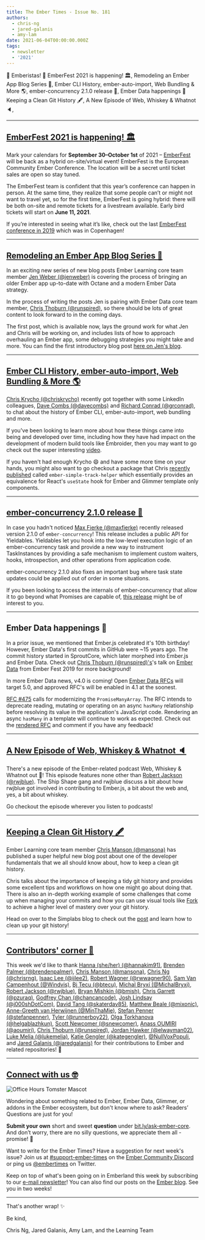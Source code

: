 ```yaml
---
title: The Ember Times - Issue No. 181
authors:
  - chris-ng
  - jared-galanis
  - amy-lam
date: 2021-06-04T00:00:00.000Z
tags:
  - newsletter
  - '2021'
---
```


👋 Emberistas! 🐹
EmberFest 2021 is happening! 🏛️,
Remodeling an Ember App Blog Series 📖,
Ember CLI History, ember-auto-import, Web Bundling & More 🌎,
ember-concurrency 2.1.0 release 🐹,
Ember Data happenings 👀
Keeping a Clean Git History 🖋,
A New Episode of Web, Whiskey & Whatnot 🔈,

---

## [EmberFest 2021 is happening! 🏛️](https://twitter.com/EmberFest/status/1398291012489994241)

Mark your calendars for **September 30–October 1st** of 2021 – [EmberFest](https://emberfest.eu/) will be back as a hybrid on-site/virtual event! EmberFest is the European Community Ember Conference. The location will be a secret until ticket sales are open so stay tuned.

The EmberFest team is confident that this year’s conference can happen in person. At the same time, they realize that some people can’t or might not want to travel yet, so for the first time, EmberFest is going hybrid: there will be both on-site and remote tickets for a livestream available. Early bird tickets will start on **June 11, 2021**.

If you’re interested in seeing what it’s like, check out the last [EmberFest conference in 2019](https://www.youtube.com/watch?v=8EyI_xyha6k) which was in Copenhagen!

---

## [Remodeling an Ember App Blog Series 📖](https://twitter.com/jwwweber/status/1400455533627207681)

In an exciting new series of new blog posts Ember Learning core team member [Jen Weber (@jenweber)](https://github.com/jenweber) is covering the process of bringing an older Ember app up-to-date with Octane and a modern Ember Data strategy.

In the process of writing the posts Jen is pairing with Ember Data core team member, [Chris Thoburn (@runspired)](https://github.com/runspired), so there should be lots of great content to look forward to in the coming days.

The first post, which is available now, lays the ground work for what Jen and Chris will be working on, and includes lists of how to approach overhauling an Ember app, some debugging strategies you might take and more. You can find the first introductory blog post [here on Jen's blog](https://www.jenweber.dev/remodeling-an-ember-app---introduction/).

---

## [Ember CLI History, ember-auto-import, Web Bundling & More 🌎](https://twitter.com/chriskrycho/status/1397991369231138817)

[Chris Krycho (@chriskrycho)](https://github.com/chriskrycho) recently got together with some LinkedIn colleagues, [Dave Combs (@davecombs)](https://github.com/davecombs) and [Richard Conrad (@grconrad)](https://github.com/grconrad), to chat about the history of Ember CLI, ember-auto-import, web bundling and more.

If you've been looking to learn more about how these things came into being and developed over time, including how they have had impact on the development of modern build tools like Embroider, then you may want to go check out the super interesting [video](https://www.youtube.com/watch?v=c5yV1HjGIK0).

If you haven't had enough Krycho 😄 and have some more time on your hands, you might also want to go checkout a package that Chris [recently published](https://twitter.com/chriskrycho/status/1397747097487613952) called `ember-simple-track-helper` which essentially provides an equivalence for React's `useState` hook for Ember and Glimmer template only components.

---

## [ember-concurrency 2.1.0 release 🐹](https://twitter.com/m4xm4n/status/1399769152953462790)

<!--alex ignore waiters-waitresses-->
In case you hadn't noticed [Max Fierke (@maxfierke)](https://github.com/maxfierke) recently released version 2.1.0 of `ember-concurrency`! This release includes a public API for Yieldables. Yieldables let you hook into the low-level execution logic of an ember-concurrency task and provide a new way to instrument TaskInstances by providing a safe mechanism to implement custom waiters, hooks, introspection, and other operations from application code.

ember-concurrency 2.1.0 also fixes an important bug where task state updates could be applied out of order in some situations.

If you been looking to access the internals of ember-concurrency that allow it to go beyond what Promises are capable of, [this release](https://github.com/machty/ember-concurrency/releases/tag/2.1.0) might be of interest to you.

---

## Ember Data happenings 👀

In a prior issue, we mentioned that Ember.js celebrated it's 10th birthday! However, Ember Data's first commits in GitHub were ~15 years ago. The commit history started in SproutCore, which later morphed into Ember.js and Ember Data. Check out [Chris Thoburn (@runspired)'s](https://github.com/runspired)'s talk on [Ember Data](https://www.youtube.com/watch?v=zbqbsOyLM30) from Ember Fest 2019 for more background!

In more Ember Data news, v4.0 is coming! Open [Ember Data RFCs](https://github.com/emberjs/rfcs/pulls?q=is%3Apr+is%3Aopen+label%3AT-ember-data) will target 5.0, and approved RFC's will be enabled in 4.1 at the soonest.

[RFC #475](https://github.com/emberjs/rfcs/pull/745) calls for modernizing the `PromiseManyArray`. The RFC intends to deprecate reading, mutating or operating on an async `hasMany` relationship before resolving its value in the application's JavaScript code. Rendering an async `hasMany` in a template will continue to work as expected. Check out the [rendered RFC](https://github.com/runspired/rfcs/blob/ember-data/deprecate-methods-on-promise-many-array/text/0745-ember-data-deprecate-methods-on-promise-many-array.md) and comment if you have any feedback!

---

## [A New Episode of Web, Whiskey & Whatnot 🔈](https://twitter.com/shipshapecode/status/1397661771146698752)

There's a new episode of the Ember-related podcast Web, Whiskey & Whatnot out 🎉! This episode features none other than [Robert Jackson (@rwjblue)](https://github.com/rwjblue). The Ship Shape gang and rwjblue discuss a bit about how rwjblue got involved in contributing to Ember.js, a bit about the web and, yes, a bit about whiskey.

Go checkout the episode wherever you listen to podcasts!

---

## [Keeping a Clean Git History 🖋](https://simplabs.com/blog/2021/05/26/keeping-a-clean-git-history/)

Ember Learning core team member [Chris Manson (@mansona)](https://github.com/mansona) has published a super helpful new blog post about one of the developer fundamentals that we all should know about, how to keep a clean git history.

Chris talks about the importance of keeping a tidy git history and provides some excellent tips and workflows on how one might go about doing that. There is also an in-depth working example of some challenges that come up when managing your commits and how you can use visual tools like [Fork](https://git-fork.com/) to achieve a higher level of mastery over your git history.

Head on over to the Simplabs blog to check out the [post](https://simplabs.com/blog/2021/05/26/keeping-a-clean-git-history/) and learn how to clean up your git history!

---

## [Contributors' corner 👏](https://guides.emberjs.com/release/contributing/repositories/)

<p>This week we'd like to thank <a href="https://github.com/hannakim91" rel="noopener noreferrer" target="_blank">Hanna (she/her) (@hannakim91)</a>, <a href="https://github.com/brendenpalmer" rel="noopener noreferrer" target="_blank">Brenden Palmer (@brendenpalmer)</a>, <a href="https://github.com/mansona" rel="noopener noreferrer" target="_blank">Chris Manson (@mansona)</a>, <a href="https://github.com/chrisrng" rel="noopener noreferrer" target="_blank">Chris Ng (@chrisrng)</a>, <a href="https://github.com/ijlee2" rel="noopener noreferrer" target="_blank">Isaac Lee (@ijlee2)</a>, <a href="https://github.com/rwwagner90" rel="noopener noreferrer" target="_blank">Robert Wagner (@rwwagner90)</a>, <a href="https://github.com/Windvis" rel="noopener noreferrer" target="_blank">Sam Van Campenhout (@Windvis)</a>, <a href="https://github.com/btecu" rel="noopener noreferrer" target="_blank">Bj Tecu (@btecu)</a>, <a href="https://github.com/MichalBryxi" rel="noopener noreferrer" target="_blank">Michal Bryxí (@MichalBryxi)</a>, <a href="https://github.com/rwjblue" rel="noopener noreferrer" target="_blank">Robert Jackson (@rwjblue)</a>, <a href="https://github.com/bmish" rel="noopener noreferrer" target="_blank">Bryan Mishkin (@bmish)</a>, <a href="https://github.com/pzuraq" rel="noopener noreferrer" target="_blank">Chris Garrett (@pzuraq)</a>, <a href="https://github.com/chancancode" rel="noopener noreferrer" target="_blank">Godfrey Chan (@chancancode)</a>, <a href="https://github.com/j000shDotCom" rel="noopener noreferrer" target="_blank">Josh Lindsay (@j000shDotCom)</a>, <a href="https://github.com/skaterdav85" rel="noopener noreferrer" target="_blank">David Tang (@skaterdav85)</a>, <a href="https://github.com/mixonic" rel="noopener noreferrer" target="_blank">Matthew Beale (@mixonic)</a>, <a href="https://github.com/MinThaMie" rel="noopener noreferrer" target="_blank">Anne-Greeth van Herwijnen (@MinThaMie)</a>, <a href="https://github.com/stefanpenner" rel="noopener noreferrer" target="_blank">Stefan Penner (@stefanpenner)</a>, <a href="https://github.com/runnerboy22" rel="noopener noreferrer" target="_blank">Tyler (@runnerboy22)</a>, <a href="https://github.com/helgablazhkun" rel="noopener noreferrer" target="_blank">Olga Torkhanova (@helgablazhkun)</a>, <a href="https://github.com/snewcomer" rel="noopener noreferrer" target="_blank">Scott Newcomer (@snewcomer)</a>, <a href="https://github.com/aoumiri" rel="noopener noreferrer" target="_blank">Anass OUMIRI (@aoumiri)</a>, <a href="https://github.com/runspired" rel="noopener noreferrer" target="_blank">Chris Thoburn (@runspired)</a>, <a href="https://github.com/elwayman02" rel="noopener noreferrer" target="_blank">Jordan Hawker (@elwayman02)</a>, <a href="https://github.com/lukemelia" rel="noopener noreferrer" target="_blank">Luke Melia (@lukemelia)</a>, <a href="https://github.com/kategengler" rel="noopener noreferrer" target="_blank">Katie Gengler (@kategengler)</a>, <a href="https://github.com/NullVoxPopuli" rel="noopener noreferrer" target="_blank">@NullVoxPopuli</a>, and <a href="https://github.com/jaredgalanis" rel="noopener noreferrer" target="_blank">Jared Galanis (@jaredgalanis)</a> for their contributions to Ember and related repositories! 💖</p>

---

## [Connect with us 🤓](https://docs.google.com/forms/d/e/1FAIpQLScqu7Lw_9cIkRtAiXKitgkAo4xX_pV1pdCfMJgIr6Py1V-9Og/viewform)

<div class="blog-row">
  <img class="float-right small transparent padded" alt="Office Hours Tomster Mascot" title="Readers' Questions" src="/images/tomsters/officehours.png" />

  <p>Wondering about something related to Ember, Ember Data, Glimmer, or addons in the Ember ecosystem, but don't know where to ask? Readers’ Questions are just for you!</p>

  <p><strong>Submit your own</strong> short and sweet <strong>question</strong> under <a href="https://bit.ly/ask-ember-core" target="rq">bit.ly/ask-ember-core</a>. And don’t worry, there are no silly questions, we appreciate them all - promise! 🤞</p>

  <p>Want to write for the Ember Times? Have a suggestion for next week's issue? Join us at <a href="https://discordapp.com/channels/480462759797063690/485450546887786506">#support-ember-times</a> on the <a href="https://discord.gg/emberjs">Ember Community Discord</a> or ping us <a href="https://twitter.com/embertimes">@embertimes</a> on Twitter.</p>

  <p>Keep on top of what's been going on in Emberland this week by subscribing to our <a href="https://embertimes.substack.com/">e-mail newsletter</a>! You can also find our posts on the <a href="https://blog.emberjs.com/tag/newsletter">Ember blog</a>. See you in two weeks!</p>
</div>

---

That's another wrap! ✨

Be kind,

Chris Ng, Jared Galanis, Amy Lam, and the Learning Team
